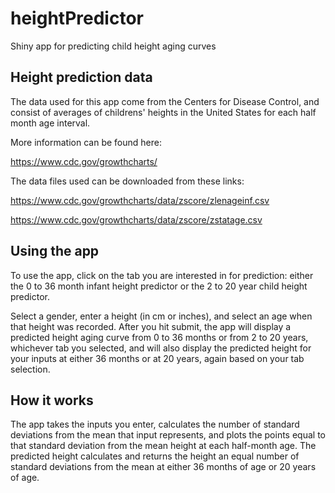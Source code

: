 # heightPredictor
Shiny app for predicting child height aging curves

## Height prediction data

The data used for this app come from the Centers for Disease Control, and consist of averages of childrens' heights in the United States for each half month age interval.

More information can be found here:

https://www.cdc.gov/growthcharts/

The data files used can be downloaded from these links:

https://www.cdc.gov/growthcharts/data/zscore/zlenageinf.csv

https://www.cdc.gov/growthcharts/data/zscore/zstatage.csv

## Using the app

To use the app, click on the tab you are interested in for prediction: either the 0 to 36 month infant height predictor or the 2 to 20 year child height predictor.

Select a gender, enter a height (in cm or inches), and select an age when that height was recorded. After you hit submit, the app will display a predicted height aging curve from 0 to 36 months or from 2 to 20 years, whichever tab you selected, and will also display the predicted height for your inputs at either 36 months or at 20 years, again based on your tab selection.

## How it works

The app takes the inputs you enter, calculates the number of standard deviations from the mean that input represents, and plots the points equal to that standard deviation from the mean height at each half-month age. The predicted height calculates and returns the height an equal number of standard deviations from the mean at either 36 months of age or 20 years of age.
